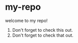 # my-repo

welcome to my repo!

1. Don't forget to check this out.
2. Don't forget to check that out.

